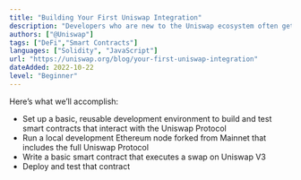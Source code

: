 ```yaml
---
title: "Building Your First Uniswap Integration"
description: "Developers who are new to the Uniswap ecosystem often get stuck in the first stages of developing on-chain integrations with the Protocol. In this post, we’re going to help you get over those first hurdles."
authors: ["@Uniswap"]
tags: ["DeFi","Smart Contracts"]
languages: ["Solidity", "JavaScript"]
url: "https://uniswap.org/blog/your-first-uniswap-integration"
dateAdded: 2022-10-22
level: "Beginner"
---
```


Here’s what we’ll accomplish:

- Set up a basic, reusable development environment to build and test smart contracts that interact with the Uniswap Protocol
- Run a local development Ethereum node forked from Mainnet that includes the full Uniswap Protocol
- Write a basic smart contract that executes a swap on Uniswap V3
- Deploy and test that contract
